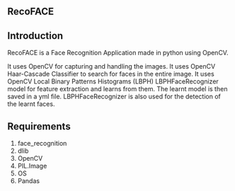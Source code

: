 ## RecoFACE 
## Introduction
RecoFACE is a Face Recognition Application made in python using OpenCV.

It uses OpenCV for capturing and handling the images.
It uses OpenCV Haar-Cascade Classifier to search for faces in the entire image.
It uses OpenCV Local Binary Patterns Histograms (LBPH) LBPHFaceRecognizer model for feature extraction and learns from them.
The learnt model is then saved in a yml file.
LBPHFaceRecognizer is also used for the detection of the learnt faces.


## Requirements
1. face_recognition
2. dlib
3. OpenCV
4. PIL.Image
5. OS
6. Pandas



